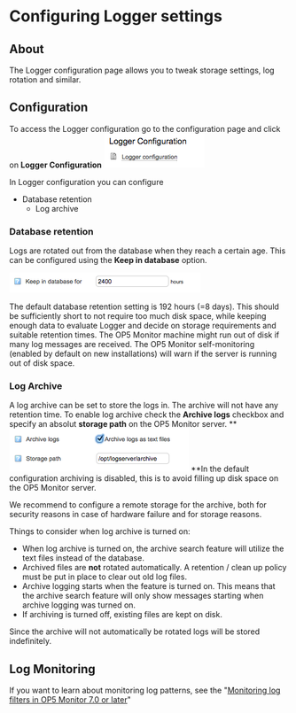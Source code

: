 # Configuring Logger settings

## About

The Logger configuration page allows you to tweak storage settings, log rotation and similar.

## Configuration

To access the Logger configuration go to the configuration page and click on **Logger Configuration**
![](images/16482382/16679128.png)

In Logger configuration you can configure

- Database retention
  - Log archive

### Database retention

Logs are rotated out from the database when they reach a certain age.
This can be configured using the **Keep in database** option.

![](images/16482382/16679127.png)

The default database retention setting is 192 hours (=8 days). This should be sufficiently short to not require too much disk space, while keeping enough data to evaluate Logger and decide on storage requirements and suitable retention times. The OP5 Monitor machine might run out of disk if many log messages are received. The OP5 Monitor self-monitoring (enabled by default on new installations) will warn if the server is running out of disk space.

### Log Archive

A log archive can be set to store the logs in. The archive will not have any retention time.
To enable log archive check the **Archive logs** checkbox and specify an absolut **storage path** on the OP5 Monitor server.
**
![](images/16482382/16679126.png)
**In the default configuration archiving is disabled, this is to avoid filling up disk space on the OP5 Monitor server.

We recommend to configure a remote storage for the archive, both for security reasons in case of hardware failure and for storage reasons.

Things to consider when log archive is turned on:

- When log archive is turned on, the archive search feature will utilize the text files instead of the database.
- Archived files are **not** rotated automatically. A retention / clean up policy must be put in place to clear out old log files.
- Archive logging starts when the feature is turned on. This means that the archive search feature will only show messages starting when archive logging was turned on.
- If archiving is turned off, existing files are kept on disk.

Since the archive will not automatically be rotated logs will be stored indefinitely.

## Log Monitoring

If you want to learn about monitoring log patterns, see the "[Monitoring log filters in OP5 Monitor 7.0 or later](https://kb.op5.com/display/HOWTOs/Monitoring+log+filters+in+Monitor+7.0+or+higher)"

